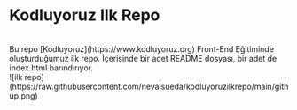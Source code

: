 # **Kodluyoruz Ilk Repo**

<br>
Bu repo [Kodluyoruz](https://www.kodluyoruz.org) Front-End Eğitiminde oluşturduğumuz ilk repo. İçerisinde bir adet README dosyası, bir adet de index.html barındırıyor.
<br>
![ilk repo](https://raw.githubusercontent.com/nevalsueda/kodluyoruzilkrepo/main/githup.png)
